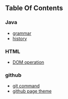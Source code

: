 ## Table Of Contents

### Java
- [grammar](https://bithup.github.io/blogs/java/1_1_grammar)
- [history]()

### HTML
- [DOM operation](https://bithup.github.io/blogs/dom/JavaScript操作DOM)

### github
- [git command]()
- [github page theme]()




